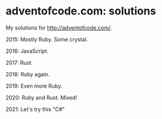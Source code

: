# adventofcode.com: solutions
My solutions for http://adventofcode.com/.

2015: Mostly Ruby. Some crystal.

2016: JavaScript.

2017: Rust.

2018: Ruby again.

2019: Even more Ruby.

2020: Ruby and Rust. Mixed!

2021: Let's try this "C#" 
